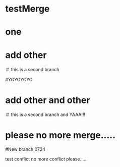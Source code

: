 # testMerge

# one

# add other

＃ this is a second branch

#YOYOYOYO

# add other and other

＃ this is a second branch and YAAA!!!

# please no more merge.....

#New branch 0724





test conflict
no more conflict please.....
